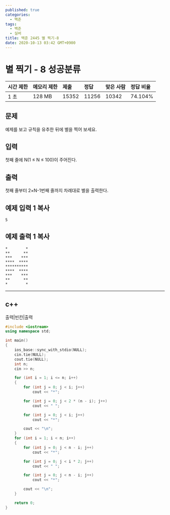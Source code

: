 ```yaml
---
published: true
categories:
  - 백준
tags:
  - 백준
  - 실버
title: 백준 2445 별 찍기-8
date: 2020-10-13 03:42 GMT+0900
---
```




# 별 찍기 - 8 성공분류

| 시간 제한 | 메모리 제한 | 제출  | 정답  | 맞은 사람 | 정답 비율 |
| :-------- | :---------- | :---- | :---- | :-------- | :-------- |
| 1 초      | 128 MB      | 15352 | 11256 | 10342     | 74.104%   |

## 문제

예제를 보고 규칙을 유추한 뒤에 별을 찍어 보세요.

## 입력

첫째 줄에 N(1 ≤ N ≤ 100)이 주어진다.

## 출력

첫째 줄부터 2×N-1번째 줄까지 차례대로 별을 출력한다.

## 예제 입력 1 복사

```
5
```

## 예제 출력 1 복사

```
*        *
**      **
***    ***
****  ****
**********
****  ****
***    ***
**      **
*        *
```

----



## c++

출력|빈칸|출력



```c++
#include <iostream>
using namespace std;

int main()
{
    ios_base::sync_with_stdio(NULL);
    cin.tie(NULL);
    cout.tie(NULL);
    int n;
    cin >> n;

    for (int i = 1; i <= n; i++)
    {
        for (int j = 0; j < i; j++)
            cout << "*";

        for (int j = 0; j < 2 * (n - i); j++)
            cout << " ";

        for (int j = 0; j < i; j++)
            cout << "*";

        cout << "\n";
    }
    for (int i = 1; i < n; i++)
    {
        for (int j = 0; j < n - i; j++)
            cout << "*";

        for (int j = 0; j < i * 2; j++)
            cout << " ";

        for (int j = 0; j < n - i; j++)
            cout << "*";

        cout << "\n";
    }

    return 0;
}
```



